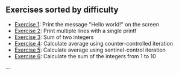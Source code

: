 ## Exercises sorted by difficulty
* [Exercise 1](./ex1.c/): Print the message "Hello world!" on the screen
* [Exercise 2](./ex2.c/): Print multiple lines with a single printf
* [Exercise 3](./ex3.c/): Sum of two integers
* [Exercise 4](./ex4.c/): Calculate average using counter-controlled iteration
* [Exercise 5](./ex5.c/): Calculate average using sentinel-control iteration
* [Exercise 6](./ex6.c/): Calculate the sum of the integers from 1 to 10 

--
